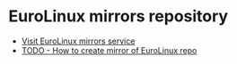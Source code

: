 # EuroLinux mirrors repository

* [Visit EuroLinux mirrors service](https://mirrors.cdn.euro-linux.com/)
* [TODO - How to create mirror of EuroLinux repo](TODO)